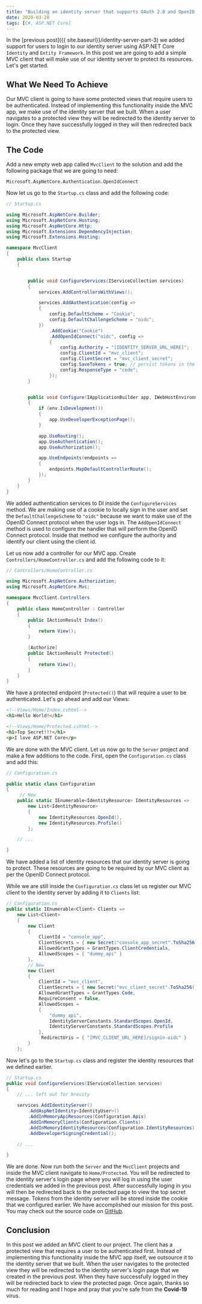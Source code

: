 ```yaml
---
title: "Building an identity server that supports OAuth 2.0 and OpenID Connect with ASP.NET Core and IdentityServer4 - Part 4"
date: 2020-03-28
tags: [C#, ASP.NET Core]
---
```


In the [previous post]({{ site.baseurl}}/identity-server-part-3) we added support for users to login to our identity server using ASP.NET Core `Identity` and `Entity Framework`. In this post we are going to add a simple MVC client that will make use of our identity server to protect its resources. Let's get started.

## What We Need To Achieve

Our MVC client is going to have some protected views that require users to be authenticated. Instead of implementing this functionality inside the MVC app, we make use of the identity server that we built. When a user navigates to a protected view they will be redirected to the identity server to login. Once they have successfully logged in they will then redirected back to the protected view.

## The Code

Add a new empty web app called `MvcClient` to the solution and add the following package that we are going to need:

```
Microsoft.AspNetCore.Authentication.OpenIdConnect
```

Now let us go to the `Startup.cs` class and add the following code:

```csharp
// Startup.cs

using Microsoft.AspNetCore.Builder;
using Microsoft.AspNetCore.Hosting;
using Microsoft.AspNetCore.Http;
using Microsoft.Extensions.DependencyInjection;
using Microsoft.Extensions.Hosting;

namespace MvcClient
{
    public class Startup
    {


        public void ConfigureServices(IServiceCollection services)
        {
            services.AddControllersWithViews();

            services.AddAuthentication(config =>
            {
                config.DefaultScheme = "Cookie";
                config.DefaultChallengeScheme = "oidc";
            })
                .AddCookie("Cookie")
                .AddOpenIdConnect("oidc", config =>
                {
                    config.Authority = "[IDENTITY_SERVER_URL_HERE]";
                    config.ClientId = "mvc_client";
                    config.ClientSecret = "mvc_client_secret";
                    config.SaveTokens = true; // persist tokens in the cookie
                    config.ResponseType = "code";
                });
        }


        public void Configure(IApplicationBuilder app, IWebHostEnvironment env)
        {
            if (env.IsDevelopment())
            {
                app.UseDeveloperExceptionPage();
            }

            app.UseRouting();
            app.UseAuthentication();
            app.UseAuthorization();

            app.UseEndpoints(endpoints =>
            {
                endpoints.MapDefaultControllerRoute();
            });
        }
    }
}

```

We added authentication services to DI inside the `ConfigureServices` method. We are making use of a cookie to locally sign in the user and set the `DefaultChallengeScheme` to `"oidc"` because we want to make use of the OpenID Connect protocol when the user logs in. The `AddOpenIdConnect` method is used to configure the handler that will perform the OpenID Connect protocol. Inside that method we configure the authority and identify our client using the client id.

Let us now add a controller for our MVC app. Create `Controllers/HomeController.cs` and add the following code to it:

```csharp
// Controllers/HomeController.cs

using Microsoft.AspNetCore.Authorization;
using Microsoft.AspNetCore.Mvc;

namespace MvcClient.Controllers
{
    public class HomeController : Controller
    {
        public IActionResult Index()
        {
            return View();
        }

        [Authorize]
        public IActionResult Protected()
        {
            return View();
        }
    }
}

```

We have a protected endpoint (`Protected()`) that will require a user to be authenticated. Let's go ahead and add our Views:

```html
<!--Views/Home/Index.cshtml-->
<h1>Hello World!</h1>
```

```html
<!--Views/Home/Protected.cshtml-->
<h1>Top Secret!!!</h1>
<p>I love ASP.NET Core</p>
```

We are done with the MVC client. Let us now go to the `Server` project and make a few additions to the code. First, open the `Configuration.cs` class and add this:

```csharp
// Configuration.cs

public static class Configuration
{
     // New
    public static IEnumerable<IdentityResource> IdentityResources =>
        new List<IdentityResource>
        {
            new IdentityResources.OpenId(),
            new IdentityResources.Profile()
        };

    // ...

}

```

We have added a list of identity resources that our identity server is going to protect. These resources are going to be required by our MVC client as per the OpenID Connect protocol.

While we are still inside the `Configuration.cs` class let us register our MVC client to the identity server by adding it to `Clients` list:

```csharp
// Configuration.cs
public static IEnumerable<Client> Clients =>
    new List<Client>
    {
        new Client
        {
            ClientId = "console_app",
            ClientSecrets = { new Secret("console_app_secret".ToSha256())},
            AllowedGrantTypes = GrantTypes.ClientCredentials,
            AllowedScopes = { "dummy_api" }
        },
        // New
        new Client
        {
            ClientId = "mvc_client",
            ClientSecrets = { new Secret("mvc_client_secret".ToSha256()) },
            AllowedGrantTypes = GrantTypes.Code,
            RequireConsent = false,
            AllowedScopes =
            {
                "dummy_api",
                IdentityServerConstants.StandardScopes.OpenId,
                IdentityServerConstants.StandardScopes.Profile
            },
             RedirectUris = { "[MVC_CLIENT_URL_HERE]/signin-oidc" }
        }
    };

```

Now let's go to the `Startup.cs` class and register the identity resources that we defined earlier.

```csharp
// Startup.cs
public void ConfigureServices(IServiceCollection services)
{
    // ... left out for brevity

    services.AddIdentityServer()
        .AddAspNetIdentity<IdentityUser>()
        .AddInMemoryApiResources(Configuration.Apis)
        .AddInMemoryClients(Configuration.Clients)
        .AddInMemoryIdentityResources(Configuration.IdentityResources) // New
        .AddDeveloperSigningCredential();

    // ...

}

```

We are done. Now run both the `Server` and the `MvcClient` projects and inside the MVC client navigate to `Home/Protected`. You will be redirected to the identity server's login page where you will log in using the user credentials we added in the previous post. After successfully loging in you will then be redirected back to the protected page to view the top secret message. Tokens from the identity server will be stored inside the cookie that we configured earlier. We have accomplished our mission for this post. You may check out the source code on [GitHub](https://github.com/vince-nyanga/IdentityServerTutorial).

## Conclusion

In this post we added an MVC client to our project. The client has a protected view that requires a user to be authenticated first. Instead of implementing this functionality inside the MVC app itself, we outsource it to the identity server that we built. When the user navigates to the protected view they will be redirected to the identity server's login page that we created in the previous post. When they have successfully logged in they will be redirected back to view the protected page. Once again, thanks so much for reading and I hope and pray that you're safe from the **Covid-19** virus.
